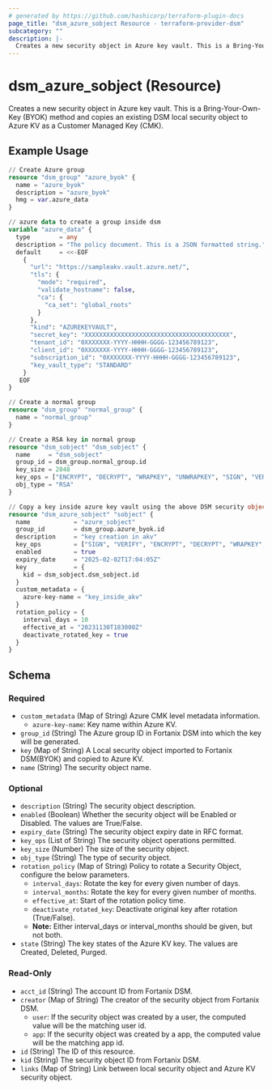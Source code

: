 ```yaml
---
# generated by https://github.com/hashicorp/terraform-plugin-docs
page_title: "dsm_azure_sobject Resource - terraform-provider-dsm"
subcategory: ""
description: |-
  Creates a new security object in Azure key vault. This is a Bring-Your-Own-Key (BYOK) method and copies an existing DSM local security object to Azure KV as a Customer Managed Key (CMK).
---
```


# dsm_azure_sobject (Resource)

Creates a new security object in Azure key vault. This is a Bring-Your-Own-Key (BYOK) method and copies an existing DSM local security object to Azure KV as a Customer Managed Key (CMK).

## Example Usage

```terraform
// Create Azure group
resource "dsm_group" "azure_byok" {
  name = "azure_byok"
  description = "azure_byok"
  hmg = var.azure_data
}

// azure data to create a group inside dsm
variable "azure_data" {
  type        = any
  description = "The policy document. This is a JSON formatted string."
  default     = <<-EOF
    {
      "url": "https://sampleakv.vault.azure.net/",
      "tls": {
        "mode": "required",
        "validate_hostname": false,
        "ca": {
          "ca_set": "global_roots"
        }
      },
      "kind": "AZUREKEYVAULT",
      "secret_key": "XXXXXXXXXXXXXXXXXXXXXXXXXXXXXXXXXXXXXXXX",
      "tenant_id": "0XXXXXXX-YYYY-HHHH-GGGG-123456789123",
      "client_id": "0XXXXXXX-YYYY-HHHH-GGGG-123456789123",
      "subscription_id": "0XXXXXXX-YYYY-HHHH-GGGG-123456789123",
      "key_vault_type": "STANDARD"
    }
   EOF
}

// Create a normal group
resource "dsm_group" "normal_group" {
  name = "normal_group"
}

// Create a RSA key in normal group
resource "dsm_sobject" "dsm_sobject" {
  name     = "dsm_sobject"
  group_id = dsm_group.normal_group.id
  key_size = 2048
  key_ops = ["ENCRYPT", "DECRYPT", "WRAPKEY", "UNWRAPKEY", "SIGN", "VERIFY", "EXPORT"]
  obj_type = "RSA"
}

// Copy a key inside azure key vault using the above DSM security object
resource "dsm_azure_sobject" "sobject" {
  name            = "azure_sobject"
  group_id        = dsm_group.azure_byok.id
  description     = "key creation in akv"
  key_ops         = ["SIGN", "VERIFY", "ENCRYPT", "DECRYPT", "WRAPKEY", "UNWRAPKEY", "EXPORT", "APPMANAGEABLE", "HIGHVOLUME"]
  enabled         = true
  expiry_date     = "2025-02-02T17:04:05Z"
  key             = {
    kid = dsm_sobject.dsm_sobject.id
  }
  custom_metadata = {
    azure-key-name = "key_inside_akv"
  }
  rotation_policy = {
    interval_days = 10
    effective_at = "20231130T183000Z"
    deactivate_rotated_key = true
  }
}
```

<!-- schema generated by tfplugindocs -->
## Schema

### Required

- `custom_metadata` (Map of String) Azure CMK level metadata information.
   * `azure-key-name`: Key name within Azure KV.
- `group_id` (String) The Azure group ID in Fortanix DSM into which the key will be generated.
- `key` (Map of String) A Local security object imported to Fortanix DSM(BYOK) and copied to Azure KV.
- `name` (String) The security object name.

### Optional

- `description` (String) The security object description.
- `enabled` (Boolean) Whether the security object will be Enabled or Disabled. The values are True/False.
- `expiry_date` (String) The security object expiry date in RFC format.
- `key_ops` (List of String) The security object operations permitted.
- `key_size` (Number) The size of the security object.
- `obj_type` (String) The type of security object.
- `rotation_policy` (Map of String) Policy to rotate a Security Object, configure the below parameters.
   * `interval_days`: Rotate the key for every given number of days.
   * `interval_months`: Rotate the key for every given number of months.
   * `effective_at`: Start of the rotation policy time.
   * `deactivate_rotated_key`: Deactivate original key after rotation (True/False).
   * **Note:** Either interval_days or interval_months should be given, but not both.
- `state` (String) The key states of the Azure KV key. The values are Created, Deleted, Purged.

### Read-Only

- `acct_id` (String) The account ID from Fortanix DSM.
- `creator` (Map of String) The creator of the security object from Fortanix DSM.
   * `user`: If the security object was created by a user, the computed value will be the matching user id.
   * `app`: If the security object was created by a app, the computed value will be the matching app id.
- `id` (String) The ID of this resource.
- `kid` (String) The security object ID from Fortanix DSM.
- `links` (Map of String) Link between local security object and Azure KV security object.

